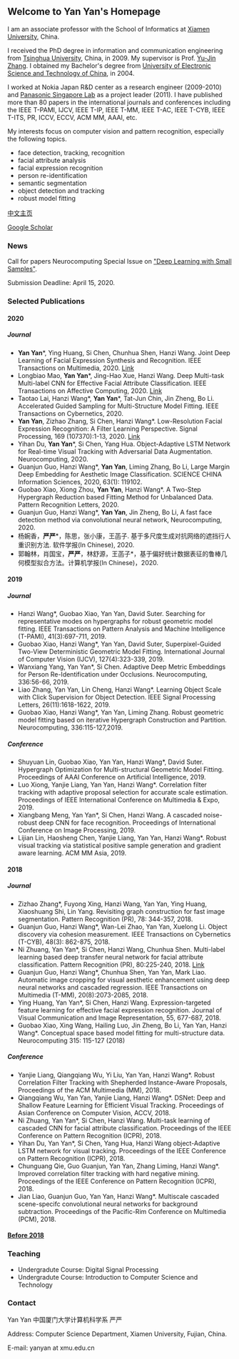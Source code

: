 ## Welcome to Yan Yan's Homepage 

I am an associate professor with the School of Informatics at [Xiamen University](http://www.xmu.edu.cn), China. 

I received the PhD  degree in information and communication engineering from [Tsinghua University](http://www.tsinghua.edu.cn), China, in 2009. My supervisor is Prof. [Yu-Jin Zhang](http://oa.ee.tsinghua.edu.cn/~zhangyujin/).
I obtained my Bachelor's degree from [University of Electronic Science and Technology of China](http://www.uestc.edu.cn), in 2004.

I worked at Nokia Japan R&D center as a research engineer (2009-2010) and [Panasonic Singapore Lab](http://www.prdcsg.panasonic.com.sg/) as a project leader (2011). I have  published more than 80 papers in the international journals and conferences including the IEEE T-PAMI, IJCV, IEEE T-IP, IEEE T-MM, IEEE T-AC, IEEE T-CYB, IEEE T-ITS, PR, ICCV, ECCV, ACM MM, AAAI, etc. 

My interests focus on computer vision and pattern recognition, especially the following topics.

- face detection, tracking, recognition
- facial attribute analysis
- facial expression recognition
- person re-identification
- semantic segmentation
- object detection and tracking
- robust model fitting

[中文主页](https://information.xmu.edu.cn/info/1019/3207.htm)

[Google Scholar](https://scholar.google.com/citations?user=g-cFsfkAAAAJ&hl=zh-CN)

### News
Call for papers
Neurocomputing Special Issue on ["Deep Learning with Small Samples"](https://www.journals.elsevier.com/neurocomputing/call-for-papers). 

Submission Deadline: April 15, 2020.

### Selected Publications

####  2020
##### Journal
- **Yan Yan***, Ying Huang, Si Chen, Chunhua Shen, Hanzi Wang. Joint Deep Learning of Facial Expression Synthesis and Recognition. IEEE Transactions on Multimedia, 2020. [Link](https://ieeexplore.ieee.org/abstract/document/8943107)
- Longbiao Mao, **Yan Yan***, Jing-Hao Xue, Hanzi Wang. Deep Multi-task Multi-label CNN for Effective Facial Attribute Classification. IEEE Transactions on Affective Computing, 2020. [Link](https://ieeexplore.ieee.org/document/8967026)
- Taotao Lai, Hanzi Wang*, **Yan Yan***, Tat-Jun Chin, Jin Zheng, Bo Li. Accelerated Guided Sampling for Multi-Structure Model Fitting. IEEE Transactions on Cybernetics, 2020.
- **Yan Yan**, Zizhao Zhang, Si Chen, Hanzi Wang*. Low-Resolution Facial Expression Recognition: A Filter Learning Perspective. Signal Processing, 169 (107370):1-13, 2020. [Link](https://www.sciencedirect.com/science/article/pii/S0165168419304232?via%3Dihub)
- Yihan Du, **Yan Yan***, Si Chen, Yang Hua. Object-Adaptive LSTM Network for Real-time Visual Tracking with Adversarial Data Augmentation. Neurocomputing, 2020.
- Guanjun Guo, Hanzi Wang*, **Yan Yan**, Liming Zhang, Bo Li, Large Margin Deep Embedding for Aesthetic Image Classification. SCIENCE CHINA Information Sciences, 2020, 63(1): 119102.
- Guobao Xiao, Xiong Zhou, **Yan Yan**, Hanzi Wang*.  A Two-Step Hypergraph Reduction based Fitting Method for Unbalanced Data. Pattern Recognition Letters, 2020.
- Guanjun Guo, Hanzi Wang*, **Yan Yan**, Jin Zheng, Bo Li, A fast face detection method via convolutional neural network, Neurocomputing, 2020.
- 杨婉香，**严严***，陈思，张小康，王菡子. 基于多尺度生成对抗网络的遮挡行人重识别方法. 软件学报(In Chinese), 2020.
- 郭翰林，肖国宝，**严严**，林舒源，王菡子*，基于偏好统计数据表征的鲁棒几何模型拟合方法。计算机学报(In Chinese)，2020.


#### 2019
##### Journal
- Hanzi Wang*, Guobao Xiao, Yan Yan, David Suter. Searching for representative modes on hypergraphs for robust geometric model fitting. IEEE Transactions on Pattern Analysis and Machine Intelligence (T-PAMI), 41(3):697-711, 2019.
- Guobao Xiao, Hanzi Wang*, Yan Yan, David Suter, Superpixel-Guided Two-View Deterministic Geometric Model Fitting. International Journal of Computer Vision (IJCV), 127(4):323-339, 2019.
- Wanxiang Yang, Yan Yan*, Si Chen. Adaptive Deep Metric Embeddings for Person Re-Identification under Occlusions. Neurocomputing, 336:56-66, 2019.
- Liao Zhang, Yan Yan, Lin Cheng, Hanzi Wang*. Learning Object Scale with Click Supervision for Object Detection. IEEE Signal Processing Letters, 26(11):1618-1622, 2019.
- Guobao Xiao, Hanzi Wang*, Yan Yan, Liming Zhang. Robust geometric model fitting based on iterative Hypergraph Construction and Partition. Neurocomputing, 336:115-127,2019.

##### Conference
- Shuyuan Lin, Guobao Xiao, Yan Yan, Hanzi Wang*, David Suter. Hypergraph Optimization for Multi-structural Geometric Model Fitting. Proceedings of AAAI Conference on Artificial Intelligence, 2019.
- Luo Xiong, Yanjie Liang, Yan Yan, Hanzi Wang*. Correlation filter tracking with adaptive proposal selection for accurate scale estimation. Proceedings of IEEE International Conference on Multimedia & Expo, 2019.
- Xiangbang Meng, Yan Yan*, Si Chen, Hanzi Wang. A cascaded noise-robust deep CNN for face recognition. Proceedings of International Conference on Image Processing, 2019.
- Lijian Lin, Haosheng Chen, Yanjie Liang, Yan Yan, Hanzi Wang*. Robust visual tracking via statistical positive sample generation and gradient aware learning. ACM MM Asia, 2019.

#### 2018
##### Journal
- Zizhao Zhang*, Fuyong Xing, Hanzi Wang, Yan Yan, Ying Huang, Xiaoshuang Shi, Lin Yang. Revisiting graph construction for fast image segmentation. Pattern Recognition (PR), 78: 344-357, 2018.
- Guanjun Guo, Hanzi Wang*, Wan-Lei Zhao, Yan Yan, Xuelong Li. Object discovery via cohesion measurement. IEEE Transactions on Cybernetics (T-CYB), 48(3): 862-875, 2018.
- Ni Zhuang, Yan Yan*, Si Chen, Hanzi Wang, Chunhua Shen. Multi-label learning based deep transfer neural network for facial attribute classification. Pattern Recognition (PR), 80:225-240, 2018. [Link](https://arxiv.org/pdf/1805.01282)
- Guanjun Guo, Hanzi Wang*, Chunhua Shen, Yan Yan, Mark Liao. Automatic image cropping for visual aesthetic enhancement using deep neural networks and cascaded regression. IEEE Transactions on Multimedia (T-MM), 20(8):2073-2085, 2018.
- Ying Huang, Yan Yan*, Si Chen, Hanzi Wang. Expression-targeted feature learning for effective facial expression recognition. Journal of Visual Communication and Image Representation, 55, 677-687, 2018.
- Guobao Xiao, Xing Wang, Hailing Luo, Jin Zheng, Bo Li, Yan Yan, Hanzi Wang*. Conceptual space based model fitting for multi-structure data. Neurocomputing 315: 115-127 (2018)
##### Conference
- Yanjie Liang, Qiangqiang Wu, Yi Liu, Yan Yan, Hanzi Wang*. Robust Correlation Filter Tracking with Shepherded Instance-Aware Proposals, Proceedings of the ACM Multimedia (MM), 2018.
- Qiangqiang Wu, Yan Yan, Yanjie Liang, Hanzi Wang*. DSNet: Deep and Shallow Feature Learning for Efficient Visual Tracking. Proceedings of Asian Conference on Computer Vision, ACCV, 2018.
- Ni Zhuang, Yan Yan*, Si Chen, Hanzi Wang. Multi-task learning of cascaded CNN for facial attribute classification. Proceedings of the IEEE Conference on Pattern Recognition (ICPR), 2018.
- Yihan Du, Yan Yan*, Si Chen, Yang Hua, Hanzi Wang object-Adaptive LSTM network for visual tracking. Proceedings of the IEEE Conference on Pattern Recognition (ICPR), 2018.
- Chunguang Qie, Guo Guanjun, Yan Yan, Zhang Liming, Hanzi Wang*. Improved correlation filter tracking with hard negative mining. Proceedings of the IEEE Conference on Pattern Recognition (ICPR), 2018.
- Jian Liao, Guanjun Guo, Yan Yan, Hanzi Wang*. Multiscale cascaded scene-specifc convolutional neural networks for background subtraction. Proceedings of the Pacific-Rim Conference on Multimedia (PCM), 2018.

#### [Before 2018](https://yanyanxmucs.github.io/before2018/)

### Teaching
- Undergradute Course: Digital Signal Processing
- Undergradute Course: Introduction to Computer Science and Technology


### Contact

Yan Yan 
中国厦门大学计算机科学系 严严

Address: Computer Science Department, Xiamen University, Fujian, China.

E-mail: yanyan at xmu.edu.cn

